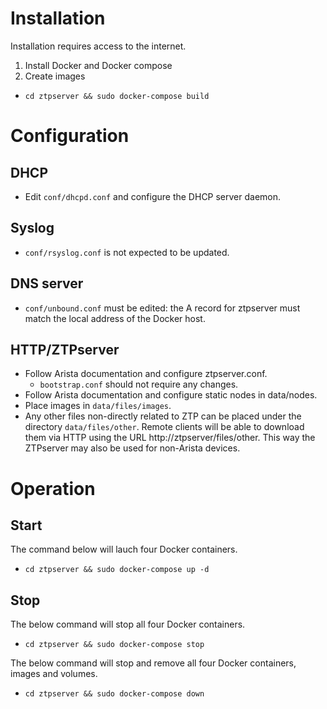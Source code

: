 
# Installation
Installation requires access to the internet.

1. Install Docker and Docker compose
2. Create images 
  * `cd ztpserver && sudo docker-compose build`

# Configuration

## DHCP
* Edit `conf/dhcpd.conf` and configure the DHCP server daemon.

## Syslog
* `conf/rsyslog.conf` is not expected to be updated.

## DNS server
* `conf/unbound.conf` must be edited: the A record for ztpserver must match the local address of the Docker host.

## HTTP/ZTPserver
* Follow Arista documentation and configure ztpserver.conf.
  * `bootstrap.conf` should not require any changes.
* Follow Arista documentation and configure static nodes in data/nodes.
* Place images in `data/files/images`.
* Any other files non-directly related to ZTP can be placed under the directory `data/files/other`. Remote clients will be able to download them via HTTP using the URL http://ztpserver/files/other. This way the ZTPserver may also be used for non-Arista devices.


# Operation
## Start
The command below will lauch four Docker containers.
  * `cd ztpserver && sudo docker-compose up -d`

## Stop
The below command will stop all four Docker containers.
  * `cd ztpserver && sudo docker-compose stop`

The below command will stop and remove all four Docker containers, images and volumes.
  * `cd ztpserver && sudo docker-compose down`
